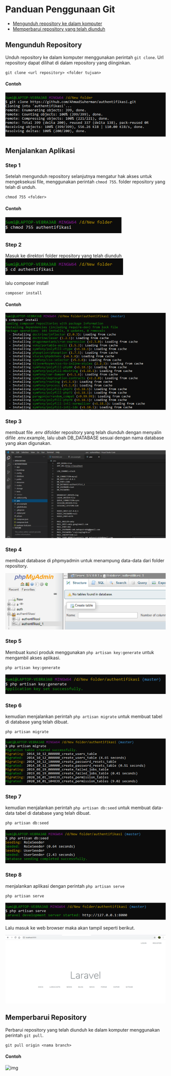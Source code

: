 # Panduan Penggunaan Git

* [Mengunduh repository ke dalam komputer](https://github.com/AhmadSuherman/authentifikasi/blob/master/README.md#mengunduh-repository)
* [Memperbarui repository yang telah diunduh](https://github.com/AhmadSuherman/authentifikasi/blob/master/README.md#memperbarui-repository)

## Mengunduh Repository

Unduh repository ke dalam komputer menggunakan perintah `git clone`. Url
repository dapat dilihat di dalam repository yang diinginkan.

```
git clone <url repository> <folder tujuan>
```

#### Contoh

![img](https://github.com/AhmadSuherman/authentifikasi/blob/master/public/readme_img/git%20clone.PNG)

## Menjalankan Aplikasi

### Step 1
Setelah mengunduh repository selanjutnya mengatur hak akses untuk mengeksekusi file, menggunakan perintah `chmod 755`. folder repository yang telah di unduh. 

```
chmod 755 <folder>
```

#### Contoh

![img](https://github.com/AhmadSuherman/authentifikasi/blob/master/public/readme_img/chmod.PNG)

### Step 2
Masuk ke direktori folder repository yang telah diunduh
![img](https://github.com/AhmadSuherman/authentifikasi/blob/master/public/readme_img/masuk%20folder%20yang%20di%20clone.PNG)

lalu composer install

```
composer install
```

#### Contoh

![img](https://github.com/AhmadSuherman/authentifikasi/blob/master/public/readme_img/composer%20install.PNG)

### Step 3
membuat file .env difolder repository yang telah diunduh dengan menyalin difile .env.example, lalu ubah DB_DATABASE sesuai dengan nama database yang akan digunakan.

![img](https://github.com/AhmadSuherman/authentifikasi/blob/master/public/readme_img/.env.PNG)

### Step 4
membuat database di phpmyadmin untuk menampung data-data dari folder repository.

![img](https://github.com/AhmadSuherman/authentifikasi/blob/master/public/readme_img/phpmyadmin.PNG)

### Step 5
Membuat kunci produk menggunakan `php artisan key:generate` untuk mengambil akses aplikasi.

```
php artisan key:generate
```

![img](https://github.com/AhmadSuherman/authentifikasi/blob/master/public/readme_img/key%20generate.PNG)

### Step 6
kemudian menjalankan perintah `php artisan migrate` untuk membuat tabel di database yang telah dibuat.

```
php artisan migrate
```
![img](https://github.com/AhmadSuherman/authentifikasi/blob/master/public/readme_img/migrate.PNG)


### Step 7
kemudian menjalankan perintah `php artisan db:seed` untuk membuat data-data tabel di database yang telah dibuat.

```
php artisan db:seed
```
![img](https://github.com/AhmadSuherman/authentifikasi/blob/master/public/readme_img/seed.PNG)

### Step 8
menjalankan aplikasi dengan perintah `php artisan serve` 

```
php artisan serve
```

![img](https://github.com/AhmadSuherman/authentifikasi/blob/master/public/readme_img/serve.PNG)

Lalu masuk ke web browser maka akan tampil seperti berikut.

![img](https://github.com/AhmadSuherman/authentifikasi/blob/master/public/readme_img/chrome.PNG)

## Memperbarui Repository

Perbarui repository yang telah diunduh ke dalam komputer menggunakan perintah
`git pull`.

```
git pull origin <nama branch>
```

#### Contoh

![img](https://github.com/AhmadSuherman/authentifikasi/blob/master/public/readme_img/pull.PNG)

